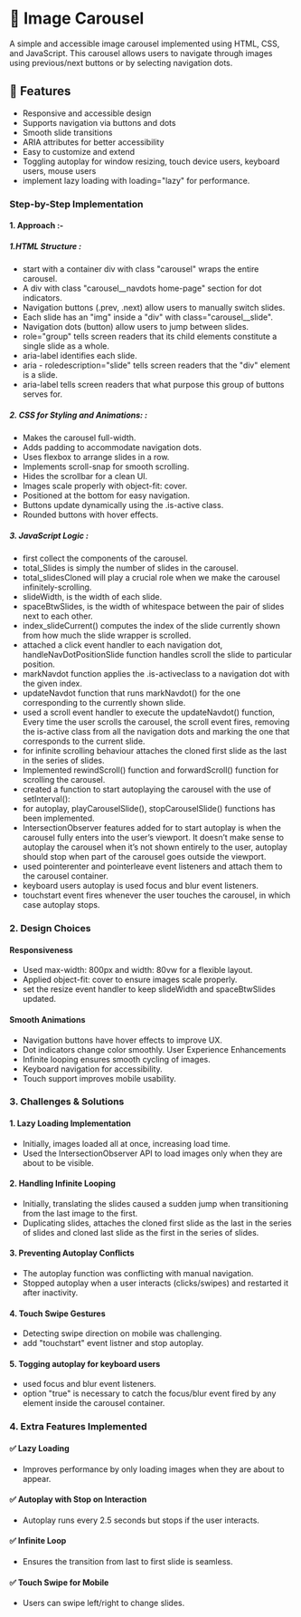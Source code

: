 # 🌟 Image Carousel

A simple and accessible image carousel implemented using HTML, CSS, and JavaScript. This carousel allows users to navigate through images using previous/next buttons or by selecting navigation dots.

## 🚀 Features

- Responsive and accessible design
- Supports navigation via buttons and dots
- Smooth slide transitions
- ARIA attributes for better accessibility
- Easy to customize and extend
- Toggling autoplay for window resizing, touch device users, keyboard users, mouse users
- implement lazy loading with loading="lazy" for performance.

### Step-by-Step Implementation

#### 1. Approach :-

##### 1.HTML Structure :

- start with a container div with class "carousel" wraps the entire carousel.
- A div with class "carousel\_\_navdots home-page" section for dot indicators.
- Navigation buttons (.prev, .next) allow users to manually switch slides.
- Each slide has an "img" inside a "div" with class="carousel\_\_slide".
- Navigation dots (button) allow users to jump between slides.
- role="group" tells screen readers that its child elements constitute a single slide as a whole.
- aria-label identifies each slide.
- aria - roledescription="slide" tells screen readers that the "div" element is a slide.
- aria-label tells screen readers that what purpose this group of buttons serves for.

##### 2. CSS for Styling and Animations: :

- Makes the carousel full-width.
- Adds padding to accommodate navigation dots.
- Uses flexbox to arrange slides in a row.
- Implements scroll-snap for smooth scrolling.
- Hides the scrollbar for a clean UI.
- Images scale properly with object-fit: cover.
- Positioned at the bottom for easy navigation.
- Buttons update dynamically using the .is-active class.
- Rounded buttons with hover effects.

##### 3. JavaScript Logic :

- first collect the components of the carousel.
- total_Slides is simply the number of slides in the carousel.
- total_slidesCloned will play a crucial role when we make the carousel infinitely-scrolling.
- slideWidth, is the width of each slide.
- spaceBtwSlides, is the width of whitespace between the pair of slides next to each other.
- index_slideCurrent() computes the index of the slide currently shown from how much the slide wrapper is scrolled.
- attached a click event handler to each navigation dot, handleNavDotPositionSlide function handles scroll the slide to particular position.
- markNavdot function applies the .is-activeclass to a navigation dot with the given index.
- updateNavdot function that runs markNavdot() for the one corresponding to the currently shown slide.
- used a scroll event handler to execute the updateNavdot() function, Every time the user scrolls the carousel, the scroll event fires, removing the is-active class from all the navigation dots and marking the one that corresponds to the current slide.
- for infinite scrolling behaviour attaches the cloned first slide as the last in the series of slides.
- Implemented rewindScroll() function and forwardScroll() function for scrolling the carousel.
- created a function to start autoplaying the carousel with the use of setInterval():
- for autoplay, playCarouselSlide(), stopCarouselSlide() functions has been implemented.
- IntersectionObserver features added for to start autoplay is when the carousel fully enters into the user’s viewport. It doesn’t make sense to autoplay the carousel when it’s not shown entirely to the user, autoplay should stop when part of the carousel goes outside the viewport.
- used pointerenter and pointerleave event listeners and attach them to the carousel container.
- keyboard users autoplay is used focus and blur event listeners.
- touchstart event fires whenever the user touches the carousel, in which case autoplay stops.

### 2. Design Choices

#### Responsiveness

- Used max-width: 800px and width: 80vw for a flexible layout.
- Applied object-fit: cover to ensure images scale properly.
- set the resize event handler to keep slideWidth and spaceBtwSlides updated.

#### Smooth Animations

- Navigation buttons have hover effects to improve UX.
- Dot indicators change color smoothly.
  User Experience Enhancements
- Infinite looping ensures smooth cycling of images.
- Keyboard navigation for accessibility.
- Touch support improves mobile usability.

### 3. Challenges & Solutions

#### 1. Lazy Loading Implementation

- Initially, images loaded all at once, increasing load time.
- Used the IntersectionObserver API to load images only when they are about to be visible.

#### 2. Handling Infinite Looping

- Initially, translating the slides caused a sudden jump when transitioning from the last image to the first.
- Duplicating slides, attaches the cloned first slide as the last in the series of slides and cloned last slide as the first in the series of slides.

#### 3. Preventing Autoplay Conflicts

- The autoplay function was conflicting with manual navigation.
- Stopped autoplay when a user interacts (clicks/swipes) and restarted it after inactivity.

#### 4. Touch Swipe Gestures

- Detecting swipe direction on mobile was challenging.
- add "touchstart" event listner and stop autoplay.

#### 5. Togging autoplay for keyboard users

- used focus and blur event listeners.
- option "true" is necessary to catch the focus/blur event fired by any element inside the carousel container.

### 4. Extra Features Implemented

#### ✅ Lazy Loading

- Improves performance by only loading images when they are about to appear.

#### ✅ Autoplay with Stop on Interaction

- Autoplay runs every 2.5 seconds but stops if the user interacts.

#### ✅ Infinite Loop

- Ensures the transition from last to first slide is seamless.

#### ✅ Touch Swipe for Mobile

- Users can swipe left/right to change slides.
